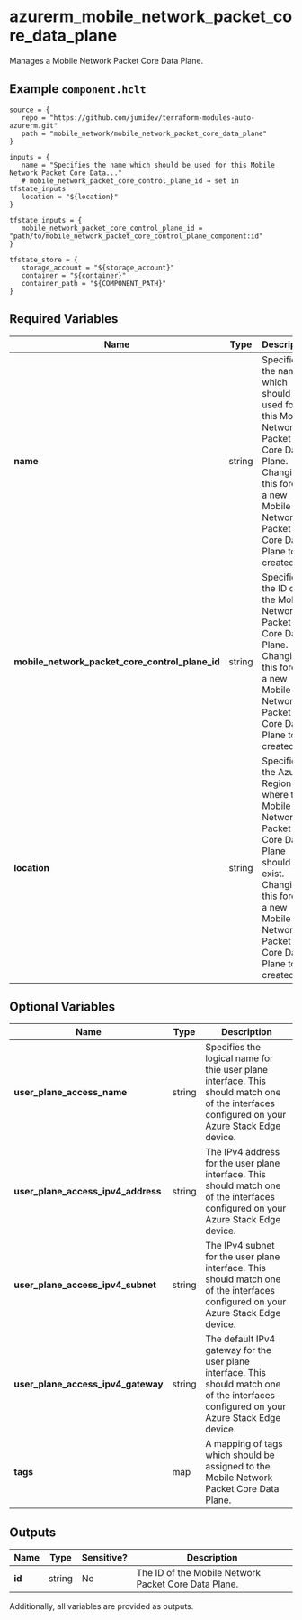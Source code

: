 # azurerm_mobile_network_packet_core_data_plane

Manages a Mobile Network Packet Core Data Plane.

## Example `component.hclt`

```hcl
source = {
   repo = "https://github.com/jumidev/terraform-modules-auto-azurerm.git"   
   path = "mobile_network/mobile_network_packet_core_data_plane"   
}

inputs = {
   name = "Specifies the name which should be used for this Mobile Network Packet Core Data..."   
   # mobile_network_packet_core_control_plane_id → set in tfstate_inputs
   location = "${location}"   
}

tfstate_inputs = {
   mobile_network_packet_core_control_plane_id = "path/to/mobile_network_packet_core_control_plane_component:id"   
}

tfstate_store = {
   storage_account = "${storage_account}"   
   container = "${container}"   
   container_path = "${COMPONENT_PATH}"   
}

```

## Required Variables

| Name | Type |  Description |
| ---- | --------- |  ----------- |
| **name** | string |  Specifies the name which should be used for this Mobile Network Packet Core Data Plane. Changing this forces a new Mobile Network Packet Core Data Plane to be created. | 
| **mobile_network_packet_core_control_plane_id** | string |  Specifies the ID of the Mobile Network Packet Core Data Plane. Changing this forces a new Mobile Network Packet Core Data Plane to be created. | 
| **location** | string |  Specifies the Azure Region where the Mobile Network Packet Core Data Plane should exist. Changing this forces a new Mobile Network Packet Core Data Plane to be created. | 

## Optional Variables

| Name | Type |  Description |
| ---- | --------- |  ----------- |
| **user_plane_access_name** | string |  Specifies the logical name for thie user plane interface. This should match one of the interfaces configured on your Azure Stack Edge device. | 
| **user_plane_access_ipv4_address** | string |  The IPv4 address for the user plane interface. This should match one of the interfaces configured on your Azure Stack Edge device. | 
| **user_plane_access_ipv4_subnet** | string |  The IPv4 subnet for the user plane interface. This should match one of the interfaces configured on your Azure Stack Edge device. | 
| **user_plane_access_ipv4_gateway** | string |  The default IPv4 gateway for the user plane interface. This should match one of the interfaces configured on your Azure Stack Edge device. | 
| **tags** | map |  A mapping of tags which should be assigned to the Mobile Network Packet Core Data Plane. | 



## Outputs

| Name | Type | Sensitive? | Description |
| ---- | ---- | --------- | --------- |
| **id** | string | No  | The ID of the Mobile Network Packet Core Data Plane. | 

Additionally, all variables are provided as outputs.
